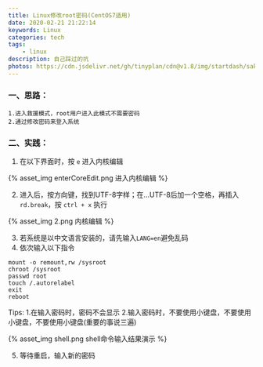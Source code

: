 ```yaml
---
title: Linux修改root密码(CentOS7适用)
date: 2020-02-21 21:22:14
keywords: Linux
categories: tech
tags: 
	- linux
description: 自己踩过的坑
photos: https://cdn.jsdelivr.net/gh/tinyplan/cdn@v1.8/img/startdash/sakura.md.png
---
```


<!-- more -->

### 一、思路：
	1.进入救援模式，root用户进入此模式不需要密码
	2.通过修改密码来登入系统
### 二、实践：

1. 在以下界面时，按 `e` 进入内核编辑

{% asset_img enterCoreEdit.png 进入内核编辑 %}

2. 进入后，按方向键，找到UTF-8字样；在...UTF-8后加一个空格，再插入`rd.break`，按 `ctrl + x` 执行

{% asset_img 2.png 内核编辑 %}

3. 若系统是以中文语言安装的，请先输入`LANG=en`避免乱码
4. 依次输入以下指令


```shell
mount -o remount,rw /sysroot
chroot /sysroot
passwd root
touch /.autorelabel
exit
reboot
```

Tips:
	1.在输入密码时，密码不会显示
	2.输入密码时，不要使用小键盘，不要使用小键盘，不要使用小键盘(重要的事说三遍)

{% asset_img shell.png shell命令输入结果演示 %}

5. 等待重启，输入新的密码
